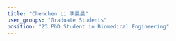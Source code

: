 ```yaml
---
title: "Chenchen Li 李晨晨"
user_groups: "Graduate Students"
position: "23 PhD Student in Biomedical Engineering"
---
```


